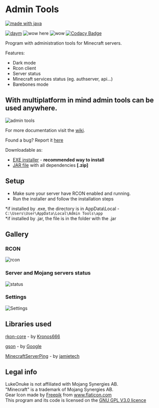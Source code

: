 # Admin Tools
[![made with java](https://camo.githubusercontent.com/f323bfd5013976480497e79198bee01b7c5356a4/687474703a2f2f466f7254686542616467652e636f6d2f696d616765732f6261646765732f6d6164652d776974682d6a6176612e737667)](https://www.java.com/)


[![daym](https://img.shields.io/github/downloads/LukeOnuke/AdminTools/total)](https://github.com/LukeOnuke/AdminTools/releases) ![wow here](https://img.shields.io/github/license/LukeOnuke/AdminTools) ![wow](https://img.shields.io/github/v/release/LukeOnuke/AdminTools?include_prereleases) [![Codacy Badge](https://app.codacy.com/project/badge/Grade/2e08b96cb16a4741a93032cb11963f5a)](https://www.codacy.com/manual/lukakresoja1/AdminTools?utm_source=github.com&amp;utm_medium=referral&amp;utm_content=LukeOnuke/AdminTools&amp;utm_campaign=Badge_Grade)

Program with administration tools for Minecraft servers.

Features:
 - Dark mode
 - Rcon client
 - Server status
 - Minecraft services status (eg. authserver, api...)
 - Barebones mode
 
## With multiplatform in mind admin tools can be used anywhere.
![admin tools](https://i.imgur.com/Rqxxcbg.png)

For more documentation visit the [wiki](https://github.com/LukeOnuke/AdminTools/wiki).

Found a bug? Report it [here](https://github.com/LukeOnuke/AdminTools/issues/new)

Downloadable as:
- [EXE installer](https://github.com/LukeOnuke/AdminTools/releases) - **recommended way to install**
- [JAR file](https://github.com/LukeOnuke/AdminTools/releases) with all dependencies **[.zip]**

## Setup
 - Make sure your server have RCON enabled and running. 
 - Run the installer and follow the installation steps

*if installed by .exe, the directory is in AppData\Local - `C:\Users\User\AppData\Local\Admin Tools\app`  
*if installed by .jar, the file is in the folder with the .jar

## Gallery
### RCON
![rcon](https://i.imgur.com/PchJsn3.png)
### Server and Mojang servers status
![status](https://i.imgur.com/xlsjx7I.png)
### Settings
![Settings](https://i.imgur.com/6KbtzCf.png)

## Libraries used
[rkon-core](https://github.com/Kronos666/rkon-core)  - by [Kronos666](https://github.com/Kronos666)

[gson](https://github.com/google/gson) - by [Google](https://github.com/google)

[MinecraftServerPing](https://github.com/jamietech/MinecraftServerPing) - by [jamietech](https://github.com/jamietech)

## Legal info
LukeOnuke is not affiliated with Mojang Synergies AB.  
"Minecraft" is a trademark of Mojang Synergies AB.  
Gear Icon made by [Freepik](https://www.flaticon.com/authors/freepik) from www.flaticon.com  
This program and its code is licensed on the [GNU GPL V3.0 licence](https://github.com/LukeOnuke/AdminTools/blob/master/LICENSE)
